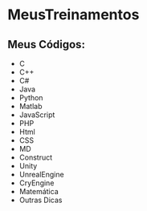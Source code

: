 # MeusTreinamentos

## Meus Códigos:
 - C
 - C++
 - C#
 - Java
 - Python
 - Matlab
 - JavaScript
 - PHP
 - Html
 - CSS
 - MD
 - Construct
 - Unity
 - UnrealEngine
 - CryEngine
 - Matemática
 - Outras Dicas
